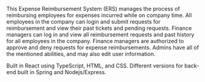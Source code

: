 This Expense Reimbursement System (ERS) manages the process of reimbursing employees for expenses incurred while on company time. All employees in the company can login and submit requests for reimbursement and view their past tickets and pending requests. Finance managers can log in and view all reimbursement requests and past history for all employees in the company. Finance managers are authorized to approve and deny requests for expense reimbursements. Admins have all of the mentioned abilities, and may also edit user information.

Built in React using TypeScript, HTML, and CSS. Different versions for back-end built in Spring and Nodejs/Express.